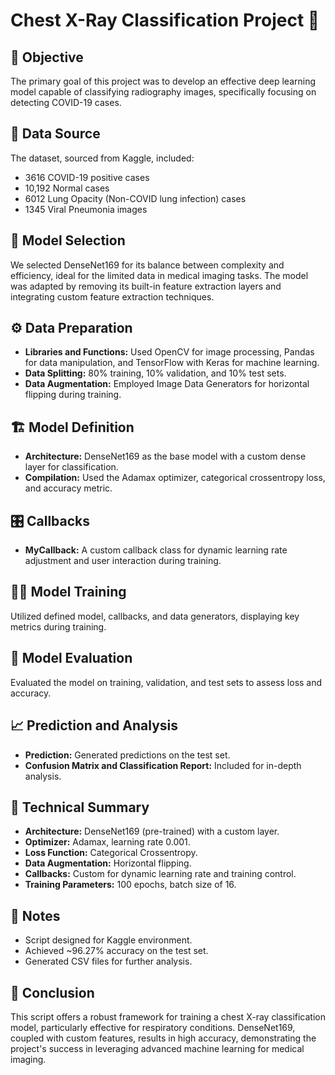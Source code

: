 # Chest X-Ray Classification Project :hospital:

## :dart: Objective
The primary goal of this project was to develop an effective deep learning model capable of classifying radiography images, specifically focusing on detecting COVID-19 cases.

## :open_file_folder: Data Source
The dataset, sourced from Kaggle, included:
- 3616 COVID-19 positive cases
- 10,192 Normal cases
- 6012 Lung Opacity (Non-COVID lung infection) cases
- 1345 Viral Pneumonia images

## :brain: Model Selection
We selected DenseNet169 for its balance between complexity and efficiency, ideal for the limited data in medical imaging tasks. The model was adapted by removing its built-in feature extraction layers and integrating custom feature extraction techniques.

## :gear: Data Preparation
- **Libraries and Functions:** Used OpenCV for image processing, Pandas for data manipulation, and TensorFlow with Keras for machine learning.
- **Data Splitting:** 80% training, 10% validation, and 10% test sets.
- **Data Augmentation:** Employed Image Data Generators for horizontal flipping during training.

## :building_construction: Model Definition
- **Architecture:** DenseNet169 as the base model with a custom dense layer for classification.
- **Compilation:** Used the Adamax optimizer, categorical crossentropy loss, and accuracy metric.

## :control_knobs: Callbacks
- **MyCallback:** A custom callback class for dynamic learning rate adjustment and user interaction during training.

## :running_man: Model Training
Utilized defined model, callbacks, and data generators, displaying key metrics during training.

## :test_tube: Model Evaluation
Evaluated the model on training, validation, and test sets to assess loss and accuracy.

## :chart_with_upwards_trend: Prediction and Analysis
- **Prediction:** Generated predictions on the test set.
- **Confusion Matrix and Classification Report:** Included for in-depth analysis.

## :page_with_curl: Technical Summary
- **Architecture:** DenseNet169 (pre-trained) with a custom layer.
- **Optimizer:** Adamax, learning rate 0.001.
- **Loss Function:** Categorical Crossentropy.
- **Data Augmentation:** Horizontal flipping.
- **Callbacks:** Custom for dynamic learning rate and training control.
- **Training Parameters:** 100 epochs, batch size of 16.

## :memo: Notes
- Script designed for Kaggle environment.
- Achieved ~96.27% accuracy on the test set.
- Generated CSV files for further analysis.

## :checkered_flag: Conclusion
This script offers a robust framework for training a chest X-ray classification model, particularly effective for respiratory conditions. DenseNet169, coupled with custom features, results in high accuracy, demonstrating the project's success in leveraging advanced machine learning for medical imaging.
